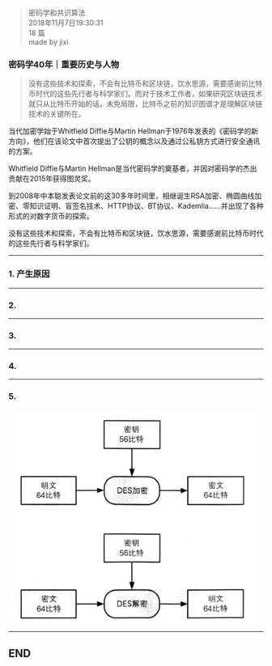 > 密码学和共识算法  
> 2018年11月7日19:30:31       
> 18 篇  
>made by jixi

### 密码学40年｜重要历史与人物
>没有这些技术和探索，不会有比特币和区块链，饮水思源，需要感谢前比特币时代的这些先行者与科学家们。而对于技术工作者，如果研究区块链技术就只从比特币开始的话，未免局限，比特币之前的知识图谱才是理解区块链技术的关键所在。

当代加密学始于Whitfield Diffie与Martin Hellman于1976年发表的《密码学的新方向》，他们在该论文中首次提出了公钥的概念以及通过公私钥方式进行安全通讯的方案。


Whitfield Diffie与Martin Hellman是当代密码学的奠基者，并因对密码学的杰出贡献在2015年获得图灵奖。


到2008年中本聪发表论文前的这30多年时间里，相继诞生RSA加密、椭圆曲线加密、零知识证明、盲签名技术、HTTP协议、BT协议、Kademlia……并出现了各种形式的对数字货币的探索。

没有这些技术和探索，不会有比特币和区块链，饮水思源，需要感谢前比特币时代的这些先行者与科学家们。
 
----------


### 1. 产生原因


----------

### 2. 


----------

### 3. 


----------

### 4. 


----------

### 5. 


<img src="https://www.github.com/jixiyu/images3/raw/master/小书匠/1541557686265.png" width="500" hegiht="500" align="center" /> 

----------
## END


